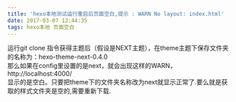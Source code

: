 ```yaml
---
title: 'hexo本地测试运行重启后页面空白,提示 : WARN No layout: index.html'
date: 2017-03-07 12:44:35
tags: hexo本地 页面空白
---
```

运行git clone 指令获得主题后（假设是NEXT主题），在theme主题下保存文件夹的名称为：hexo-theme-next-0.4.0  
那么如果在config里设置的是next，就会出现这样的WARN，http://localhost:4000/  
显示的是空白。只要把theme下的文件夹名称改为next就显示正常了.要么就是获取的样式文件夹是空的,需要重新下载.